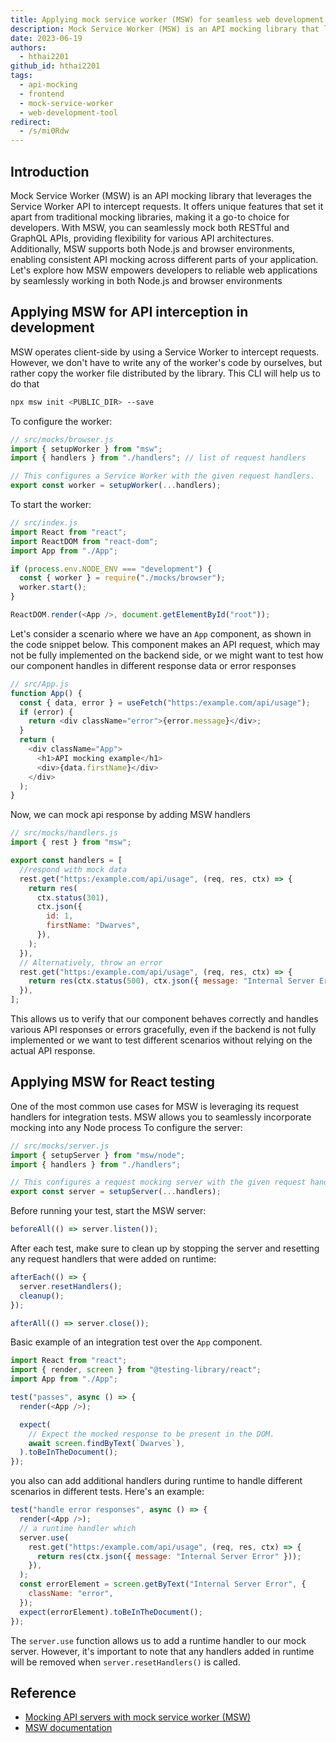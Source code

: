 ```yaml
---
title: Applying mock service worker (MSW) for seamless web development
description: Mock Service Worker (MSW) is an API mocking library that leverages the Service Worker API to intercept requests. It offers unique features that set it apart from traditional mocking libraries, making it a go-to choice for developers. With MSW, you can seamlessly mock both RESTful and GraphQL APIs, providing flexibility for various API architectures. Additionally, MSW supports both Node.js and browser environments, enabling consistent API mocking across different parts of your application.
date: 2023-06-19
authors:
  - hthai2201
github_id: hthai2201
tags:
  - api-mocking
  - frontend
  - mock-service-worker
  - web-development-tool
redirect:
  - /s/mi0Rdw
---
```


## Introduction

Mock Service Worker (MSW) is an API mocking library that leverages the Service Worker API to intercept requests. It offers unique features that set it apart from traditional mocking libraries, making it a go-to choice for developers. With MSW, you can seamlessly mock both RESTful and GraphQL APIs, providing flexibility for various API architectures. Additionally, MSW supports both Node.js and browser environments, enabling consistent API mocking across different parts of your application. Let's explore how MSW empowers developers to reliable web applications by seamlessly working in both Node.js and browser environments

## Applying MSW for API interception in development

MSW operates client-side by using a Service Worker to intercept requests. However, we don't have to write any of the worker's code by ourselves, but rather copy the worker file distributed by the library. This CLI will help us to do that

```bash
npx msw init <PUBLIC_DIR> --save
```

To configure the worker:

```js
// src/mocks/browser.js
import { setupWorker } from "msw";
import { handlers } from "./handlers"; // list of request handlers

// This configures a Service Worker with the given request handlers.
export const worker = setupWorker(...handlers);
```

To start the worker:

```js
// src/index.js
import React from "react";
import ReactDOM from "react-dom";
import App from "./App";

if (process.env.NODE_ENV === "development") {
  const { worker } = require("./mocks/browser");
  worker.start();
}

ReactDOM.render(<App />, document.getElementById("root"));
```

Let's consider a scenario where we have an `App` component, as shown in the code snippet below. This component makes an API request, which may not be fully implemented on the backend side, or we might want to test how our component handles in different response data or error responses

```js
// src/App.js
function App() {
  const { data, error } = useFetch("https:/example.com/api/usage");
  if (error) {
    return <div className="error">{error.message}</div>;
  }
  return (
    <div className="App">
      <h1>API mocking example</h1>
      <div>{data.firstName}</div>
    </div>
  );
}
```

Now, we can mock api response by adding MSW handlers

```js
// src/mocks/handlers.js
import { rest } from "msw";

export const handlers = [
  //respond with mock data
  rest.get("https:/example.com/api/usage", (req, res, ctx) => {
    return res(
      ctx.status(301),
      ctx.json({
        id: 1,
        firstName: "Dwarves",
      }),
    );
  }),
  // Alternatively, throw an error
  rest.get("https:/example.com/api/usage", (req, res, ctx) => {
    return res(ctx.status(500), ctx.json({ message: "Internal Server Error" }));
  }),
];
```

This allows us to verify that our component behaves correctly and handles various API responses or errors gracefully, even if the backend is not fully implemented or we want to test different scenarios without relying on the actual API response.

## Applying MSW for React testing

One of the most common use cases for MSW is leveraging its request handlers for integration tests. MSW allows you to seamlessly incorporate mocking into any Node process To configure the server:

```js
// src/mocks/server.js
import { setupServer } from "msw/node";
import { handlers } from "./handlers";

// This configures a request mocking server with the given request handlers.
export const server = setupServer(...handlers);
```

Before running your test, start the MSW server:

```js
beforeAll(() => server.listen());
```

After each test, make sure to clean up by stopping the server and resetting any request handlers that were added on runtime:

```js
afterEach(() => {
  server.resetHandlers();
  cleanup();
});

afterAll(() => server.close());
```

Basic example of an integration test over the `App` component.

```js
import React from "react";
import { render, screen } from "@testing-library/react";
import App from "./App";

test("passes", async () => {
  render(<App />);

  expect(
    // Expect the mocked response to be present in the DOM.
    await screen.findByText(`Dwarves`),
  ).toBeInTheDocument();
});
```

you also can add additional handlers during runtime to handle different scenarios in different tests. Here's an example:

```js
test("handle error responses", async () => {
  render(<App />);
  // a runtime handler which
  server.use(
    rest.get("https:/example.com/api/usage", (req, res, ctx) => {
      return res(ctx.json({ message: "Internal Server Error" }));
    }),
  );
  const errorElement = screen.getByText("Internal Server Error", {
    className: "error",
  });
  expect(errorElement).toBeInTheDocument();
});
```

The `server.use` function allows us to add a runtime handler to our mock server. However, it's important to note that any handlers added in runtime will be removed when `server.resetHandlers()` is called.

## Reference

- [Mocking API servers with mock service worker (MSW)](https://blog.openreplay.com/mocking-api-servers-with-mock-service-worker-msw/)
- [MSW documentation](https://mswjs.io/docs/)
